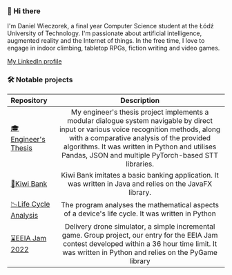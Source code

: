 ### 🥝 Hi there 
I'm Daniel Wieczorek, a final year Computer Science student at the Łódź University of Technology. I'm passionate about artificial intelligence, augmented reality and the Internet of things. In the free time, I love to engage in indoor climbing, tabletop RPGs, fiction writing and video games. 

[My LinkedIn profile](https://www.linkedin.com/in/daniel-wieczorek-2357b7210/)

### 🛠 Notable projects 
|Repository|Description|
|:---|:---:|
|[🎓Engineer's Thesis](https://github.com/Panzer0/STT-Dialogue-System)|My engineer's thesis project implements a modular dialogue system navigable by direct input or various voice recognition methods, along with a comparative analysis of the provided algorithms.  It was written in Python and utilises Pandas, JSON and multiple PyTorch-based STT libraries.|
|[🥝Kiwi Bank](https://github.com/Panzer0/Bank)|Kiwi Bank imitates a basic banking application. It was written in Java and relies on the JavaFX library.|
|[📉Life Cycle Analysis](https://github.com/Panzer0/LifeCycleAnalysis)|The program analyses the mathematical aspects of a device's life cycle. It was written in Python|
|[⌛EEIA Jam 2022](https://github.com/FruitEaters-Inc/EEIA_Jam_2022)|Delivery drone simulator, a simple incremental game. Group project, our entry for the EEIA Jam contest developed within a 36 hour time limit. It was written in Python and relies on the PyGame library|
